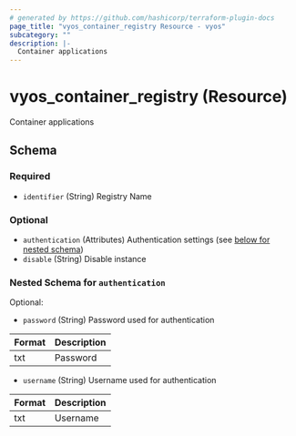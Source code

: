 ```yaml
---
# generated by https://github.com/hashicorp/terraform-plugin-docs
page_title: "vyos_container_registry Resource - vyos"
subcategory: ""
description: |-
  Container applications
---
```


# vyos_container_registry (Resource)

Container applications



<!-- schema generated by tfplugindocs -->
## Schema

### Required

- `identifier` (String) Registry Name

### Optional

- `authentication` (Attributes) Authentication settings (see [below for nested schema](#nestedatt--authentication))
- `disable` (String) Disable instance

<a id="nestedatt--authentication"></a>
### Nested Schema for `authentication`

Optional:

- `password` (String) Password used for authentication

|  Format  |  Description  |
|----------|---------------|
|  txt  |  Password  |
- `username` (String) Username used for authentication

|  Format  |  Description  |
|----------|---------------|
|  txt  |  Username  |
